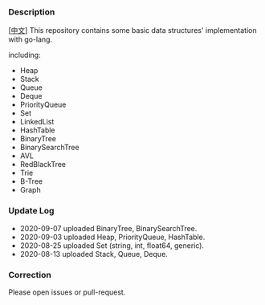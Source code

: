 ### Description  
[[中文](./README_CN.md)] This repository contains some basic data structures' implementation with go-lang. 

including:

* Heap
* Stack 
* Queue 
* Deque
* PriorityQueue
* Set
* LinkedList
* HashTable 
* BinaryTree
* BinarySearchTree
* AVL
* RedBlackTree
* Trie
* B-Tree
* Graph

### Update Log 
* 2020-09-07 uploaded BinaryTree, BinarySearchTree.
* 2020-09-03 uploaded Heap, PriorityQueue, HashTable.
* 2020-08-25 uploaded Set (string, int, float64, generic).
* 2020-08-13 uploaded Stack, Queue, Deque.

### Correction 
Please open issues or pull-request.
